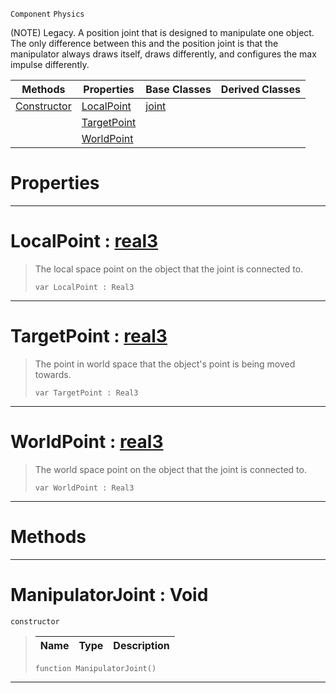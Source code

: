  `Component` `Physics`



(NOTE) Legacy. A position joint that is designed to manipulate one object. The only difference between this and the position joint is that the manipulator always draws itself, draws differently, and configures the max impulse differently.

|Methods|Properties|Base Classes|Derived Classes|
|---|---|---|---|
|[ Constructor](https://github.com/zeroengineteam/ZeroDocs/blob/master/code_reference/class_reference/manipulatorjoint.markdown#manipulatorjoint-void)|[ LocalPoint](https://github.com/zeroengineteam/ZeroDocs/blob/master/code_reference/class_reference/manipulatorjoint.markdown#localpoint-zero-engine-d)|[joint](https://github.com/zeroengineteam/ZeroDocs/blob/master/code_reference/class_reference/joint.markdown)| |
| |[ TargetPoint](https://github.com/zeroengineteam/ZeroDocs/blob/master/code_reference/class_reference/manipulatorjoint.markdown#targetpoint-zero-engine)| | |
| |[ WorldPoint](https://github.com/zeroengineteam/ZeroDocs/blob/master/code_reference/class_reference/manipulatorjoint.markdown#worldpoint-zero-engine-d)| | |


 #  Properties


---  
 #  LocalPoint : [real3](https://github.com/zeroengineteam/ZeroDocs/blob/master/code_reference/nada_base_types/real3.markdown)

> The local space point on the object that the joint is connected to.
> ``` lang=cpp, name=Nada
> var LocalPoint : Real3


---  
 #  TargetPoint : [real3](https://github.com/zeroengineteam/ZeroDocs/blob/master/code_reference/nada_base_types/real3.markdown)

> The point in world space that the object's point is being moved towards.
> ``` lang=cpp, name=Nada
> var TargetPoint : Real3


---  
 #  WorldPoint : [real3](https://github.com/zeroengineteam/ZeroDocs/blob/master/code_reference/nada_base_types/real3.markdown)

> The world space point on the object that the joint is connected to.
> ``` lang=cpp, name=Nada
> var WorldPoint : Real3


---  
 #  Methods


---  
 #  ManipulatorJoint : Void

 `constructor`

> 
> |Name|Type|Description|
> |---|---|---|
> ``` lang=cpp, name=Nada
> function ManipulatorJoint()
> ``` 


---  
 

 